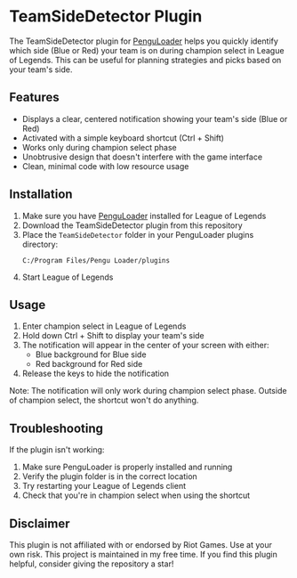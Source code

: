 # TeamSideDetector Plugin

The TeamSideDetector plugin for [PenguLoader](https://pengu.lol/) helps you quickly identify which side (Blue or Red) your team is on during champion select in League of Legends. This can be useful for planning strategies and picks based on your team's side.

## Features

- Displays a clear, centered notification showing your team's side (Blue or Red)
- Activated with a simple keyboard shortcut (Ctrl + Shift)
- Works only during champion select phase
- Unobtrusive design that doesn't interfere with the game interface
- Clean, minimal code with low resource usage

## Installation

1. Make sure you have [PenguLoader](https://pengu.lol/) installed for League of Legends
2. Download the TeamSideDetector plugin from this repository
3. Place the `TeamSideDetector` folder in your PenguLoader plugins directory:
   ```
   C:/Program Files/Pengu Loader/plugins
   ```
4. Start League of Legends

## Usage

1. Enter champion select in League of Legends
2. Hold down Ctrl + Shift to display your team's side
3. The notification will appear in the center of your screen with either:
   - Blue background for Blue side
   - Red background for Red side
4. Release the keys to hide the notification

Note: The notification will only work during champion select phase. Outside of champion select, the shortcut won't do anything.

## Troubleshooting

If the plugin isn't working:
1. Make sure PenguLoader is properly installed and running
2. Verify the plugin folder is in the correct location
3. Try restarting your League of Legends client
4. Check that you're in champion select when using the shortcut

## Disclaimer

This plugin is not affiliated with or endorsed by Riot Games. Use at your own risk. This project is maintained in my free time. If you find this plugin helpful, consider giving the repository a star!
